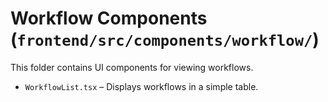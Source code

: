 # Workflow Components (`frontend/src/components/workflow/`)

This folder contains UI components for viewing workflows.

- `WorkflowList.tsx` – Displays workflows in a simple table.
